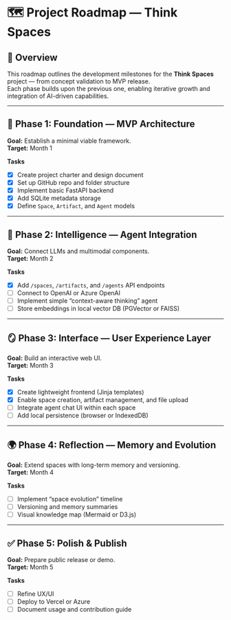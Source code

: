 # 🗺️ Project Roadmap — Think Spaces

## 🎯 Overview
This roadmap outlines the development milestones for the **Think Spaces** project — from concept validation to MVP release.  
Each phase builds upon the previous one, enabling iterative growth and integration of AI-driven capabilities.

---

## 🧩 Phase 1: Foundation — MVP Architecture
**Goal:** Establish a minimal viable framework.  
**Target:** Month 1  

**Tasks**
- [x] Create project charter and design document  
- [x] Set up GitHub repo and folder structure  
- [x] Implement basic FastAPI backend  
- [x] Add SQLite metadata storage  
- [x] Define `Space`, `Artifact`, and `Agent` models

---

## 🧠 Phase 2: Intelligence — Agent Integration
**Goal:** Connect LLMs and multimodal components.  
**Target:** Month 2  

**Tasks**
- [x] Add `/spaces`, `/artifacts`, and `/agents` API endpoints  
- [ ] Connect to OpenAI or Azure OpenAI  
- [ ] Implement simple “context-aware thinking” agent  
- [ ] Store embeddings in local vector DB (PGVector or FAISS)

---

## 🪞 Phase 3: Interface — User Experience Layer
**Goal:** Build an interactive web UI.  
**Target:** Month 3  

**Tasks**
- [x] Create lightweight frontend (Jinja templates)  
- [x] Enable space creation, artifact management, and file upload  
- [ ] Integrate agent chat UI within each space  
- [ ] Add local persistence (browser or IndexedDB)

---

## 🌍 Phase 4: Reflection — Memory and Evolution
**Goal:** Extend spaces with long-term memory and versioning.  
**Target:** Month 4  

**Tasks**
- [ ] Implement “space evolution” timeline  
- [ ] Versioning and memory summaries  
- [ ] Visual knowledge map (Mermaid or D3.js)  

---

## ✅ Phase 5: Polish & Publish
**Goal:** Prepare public release or demo.  
**Target:** Month 5  

**Tasks**
- [ ] Refine UX/UI  
- [ ] Deploy to Vercel or Azure  
- [ ] Document usage and contribution guide  
